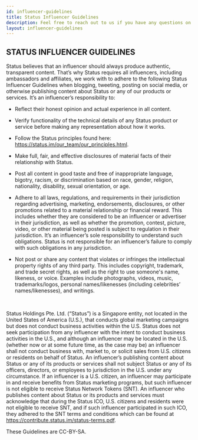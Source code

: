 ```yaml
---
id: influencer-guidelines
title: Status Influencer Guidelines
description: Feel free to reach out to us if you have any questions on our influencer guidelines.
layout: influencer-guidelines
---
```


## STATUS INFLUENCER GUIDELINES

Status believes that an influencer should always produce authentic, transparent content. That’s why Status requires all influencers, including ambassadors and affiliates, we work with to adhere to the following Status Influencer Guidelines when blogging, tweeting, posting on social media, or otherwise publishing content about Status or any of our products or services. 
It’s an influencer’s responsibility to:

- Reflect their honest opinion and actual experience in all content.

- Verify functionality of the technical details of any Status product or service before making any representation about how it works.

- Follow the Status principles found here: https://status.im/our_team/our_principles.html.

- Make full, fair, and effective disclosures of material facts of their relationship with Status. 

- Post all content in good taste and free of inappropriate language, bigotry, racism, or discrimination based on race, gender, religion, nationality, disability, sexual orientation, or age. 

- Adhere to all laws, regulations, and requirements in their jurisdiction regarding advertising, marketing, endorsements, disclosures, or other promotions related to a material relationship or financial reward. This includes whether they are considered to be an influencer or advertiser in their jurisdiction, as well as whether the promotion, contest, picture, video, or other material being posted is subject to regulation in their jurisdiction. It’s an influencer’s sole responsibility to understand such obligations. Status is not responsible for an influencer’s failure to comply with such obligations in any jurisdiction.

- Not post or share any content that violates or infringes the intellectual property rights of any third party. This includes copyright, trademark, and trade secret rights, as well as the right to use someone's name, likeness, or voice. Examples include photographs, videos, music, trademarks/logos, personal names/likenesses (including celebrities’ names/likenesses), and writings. 
 
<br/>

Status Holdings Pte. Ltd. (“Status”) is a Singapore entity, not located in the United States of America (U.S.), that conducts global marketing campaigns but does not conduct business activities within the U.S. Status does not seek participation from any influencer with the intent to conduct business activities in the U.S., and although an influencer may be located in the U.S. (whether now or at some future time, as the case may be) an influencer shall not conduct business with, market to, or solicit sales from U.S. citizens or residents on behalf of Status. An influencer’s publishing content about Status or any of its products or services shall not subject Status or any of its officers, directors, or employees to jurisdiction in the U.S. under any circumstance. If an influencer is a U.S. citizen, an influencer may participate in and receive benefits from Status marketing programs, but such influencer is not eligible to receive Status Network Tokens (SNT). An influencer who publishes content about Status or its products and services must acknowledge that during the Status ICO, U.S. citizens and residents were not eligible to receive SNT, and if such influencer participated in such ICO, they adhered to the SNT terms and conditions which can be found at https://contribute.status.im/status-terms.pdf.
 
These Guidelines are CC-BY-SA.